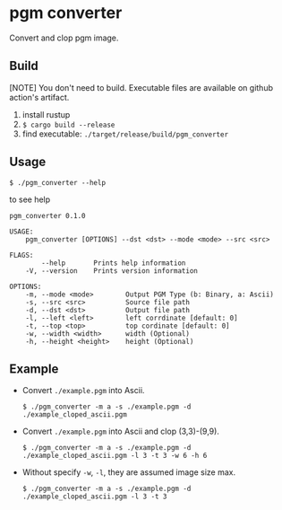 # pgm converter

Convert and clop pgm image.

## Build

[NOTE] You don't need to build. Executable files are available on github action's artifact.
1. install rustup
2. `$ cargo build --release`
3. find executable: `./target/release/build/pgm_converter`

## Usage

```
$ ./pgm_converter --help
```

to see help

```
pgm_converter 0.1.0

USAGE:
    pgm_converter [OPTIONS] --dst <dst> --mode <mode> --src <src>

FLAGS:
        --help       Prints help information
    -V, --version    Prints version information

OPTIONS:
    -m, --mode <mode>        Output PGM Type (b: Binary, a: Ascii)
    -s, --src <src>          Source file path
    -d, --dst <dst>          Output file path
    -l, --left <left>        left corrdinate [default: 0]
    -t, --top <top>          top cordinate [default: 0]
    -w, --width <width>      width (Optional)
    -h, --height <height>    height (Optional)
```

## Example
- Convert `./example.pgm` into Ascii.

    ```shell
    $ ./pgm_converter -m a -s ./example.pgm -d ./example_cloped_ascii.pgm
    ```

-  Convert `./example.pgm` into Ascii and clop (3,3)-(9,9).

    ```shell
    $ ./pgm_converter -m a -s ./example.pgm -d ./example_cloped_ascii.pgm -l 3 -t 3 -w 6 -h 6
    ```
    
 -  Without specify `-w`, `-l`, they are assumed image size max.

    ```shell
    $ ./pgm_converter -m a -s ./example.pgm -d ./example_cloped_ascii.pgm -l 3 -t 3
    ```
